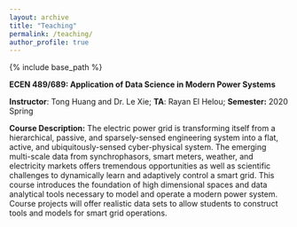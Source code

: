 ```yaml
---
layout: archive
title: "Teaching"
permalink: /teaching/
author_profile: true
---
```


{% include base_path %}

**ECEN 489/689: Application of Data Science in Modern Power Systems**

**Instructor**: Tong Huang and Dr. Le Xie; **TA**: Rayan El Helou; **Semester:** 2020 Spring

**Course Description:** The electric power grid is transforming itself from a hierarchical, passive, and sparsely-sensed engineering system into a flat, active, and ubiquitously-sensed cyber-physical system. The emerging multi-scale data from synchrophasors, smart meters, weather, and electricity markets offers tremendous opportunities as well as scientific challenges to dynamically learn and adaptively control a smart grid. This course introduces the foundation of high dimensional spaces and data analytical tools necessary to model and operate a modern power system. Course projects will offer realistic data sets to allow students to construct tools and models for smart grid operations. 
